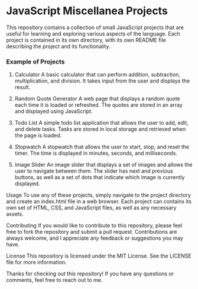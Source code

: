 # JavaScript Miscellanea Projects
This repository contains a collection of small JavaScript projects that are useful for learning and exploring various aspects of the language. Each project is contained in its own directory, with its own README file describing the project and its functionality.

### Example of Projects
1. Calculator
A basic calculator that can perform addition, subtraction, multiplication, and division. It takes input from the user and displays the result.

2. Random Quote Generator
A web page that displays a random quote each time it is loaded or refreshed. The quotes are stored in an array and displayed using JavaScript.

3. Todo List
A simple todo list application that allows the user to add, edit, and delete tasks. Tasks are stored in local storage and retrieved when the page is loaded.

4. Stopwatch
A stopwatch that allows the user to start, stop, and reset the timer. The time is displayed in minutes, seconds, and milliseconds.

5. Image Slider
An image slider that displays a set of images and allows the user to navigate between them. The slider has next and previous buttons, as well as a set of dots that indicate which image is currently displayed.

Usage
To use any of these projects, simply navigate to the project directory and create an index.html file in a web browser. Each project can contains its own set of HTML, CSS, and JavaScript files, as well as any necessary assets.

Contributing
If you would like to contribute to this repository, please feel free to fork the repository and submit a pull request. Contributions are always welcome, and I appreciate any feedback or suggestions you may have.

License
This repository is licensed under the MIT License. See the LICENSE file for more information.

Thanks for checking out this repository! If you have any questions or comments, feel free to reach out to me.
